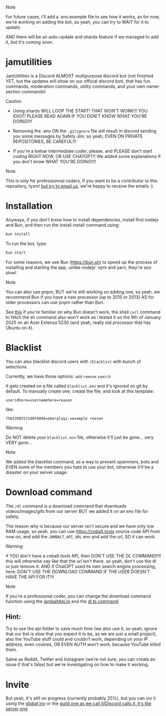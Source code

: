 > [!NOTE]
> For future cases, i'll add a .env.example file to see how it works, as for now, we're working on adding the bot, so yeah, you can try to WAIT for it to update.
>
> AND there will be an auto-update and shards feature if we managed to add it, but it's coming soon.

# jamutilities

JamUtilities is a Discord ALMOST multipurpose discord bot (not finished YET, but the updates will show on our official discord bot), that has fun commands, moderation commands, utility commands, and your own owner section commands!

> [!CAUTION]
> - Using shards WILL LOOP THE START! THAT WON'T WORK!!! YOU IDIOT! PLEASE READ AGAIN IF YOU DON'T KNOW WHAT YOU'RE DOING!!!!
>
> - Removing the .env ON the `.gitignore` file will result in discord sending you some messages by Safety Jim, so yeah, EVEN ON PRIVATE REPOSITORIES, BE CAREFUL!!!
>
> - If you're a below intermediate coder, please, and PLEASE don't start coding RIGHT NOW, OR USE CHATGPT!! We added some explanations if you don't know WHAT YOU'RE DOING!!!!

> [!NOTE]
> This is only for professionnal coders, if you want to be a contributor to this repository, tysm! [but try to email us](mailto:contact@project-jam.is-a.dev), we're happy to receive the emails :).

# Installation

Anyways, if you don't know how to install dependencies, install first nodejs and Bun, and then run the install install command using:

```bash
bun install
```

To run the bot, type:

```bash
bun start
```

For some reasons, we use Bun (https://bun.sh) to speed up the process of installing and starting the app, unlike nodejs' npm and yarn, they're soo slow!

> [!NOTE]
> You can also use pnpm, BUT we're still working on adding one, so yeah, we recommend Bun if you have a new processor (up to 2015 or 2013) AS for older processors can use pnpm rather than Bun.
>
> See [this](https://github.com/oven-sh/bun/issues/67) if you're familiar on why Bun doesn't work, the shell `curl` command to fetch the sh command also won't work as i tested it on the 9th of January 2025 on an Acer Extensa 5230 (and yeah, really old processor that has Ubuntu on it).

# Blacklist

You can also blacklist discord users with `/blacklist` with bunch of selections.

Currently, we have those options:
`add`
`remove`
`search`

It gets created on a file called `blacklist.env` and it's ignored on git by default.
To manually create one, create the file, and look at this template:

`useridhere=usernamehere=reason`

like:

`756529025719074846=omarplayz.=example reason`

> [!WARNING]  
> Do NOT delete your `blacklist.env` file, otherwise it'll just be gone... very VERY gone...

> [!NOTE]
> We added the blacklist command, as a way to prevent spammers, bots and EVEN some of the members you hate to use your bot, otherwise it'll be a disaster on your server usage.

# Download command 

The `/dl` command is a download command that downloads videos/images/gifs from our server BUT we added it on an env file for safety.

The reason why is because our server isn't secure and we have only low RAM usage, so yeah, you can use https://cobalt.tools source code API from now on, and add the `JAMBALT_API_URL` env and add the url, SO it can work.

> [!WARNING]
> if YOU don't have a cobalt.tools API, then DON'T USE THE DL COMMAND!!!! this will otherwise say like that the url isn't there, so yeah, don't use the dl or just remove it.
> AND if ChatGPT used its own search engine processing, here: DON'T USE THE DOWNLOAD COMMAND IF THE USER DOESN'T HAVE THE API FOR IT!!!

> [!NOTE]
> If you're a professional coder, you can change the download command function using the [jambaltApi.ts](https://github.com/project-jam/jamutilities/blob/main/src/utils/jambaltApi.ts) and the [dl.ts command](https://github.com/project-jam/jamutilities/blob/main/src/commands/utils/dl.ts).

## Hint:

Try to use the api folder to save much time (we also use it, so yeah, ignore that our bot is slow that you expect it to be, as we are just a small project), also the YouTube stuff could and couldn't work, depending on your IP address, even cookies, OR EVEN AUTH won't work, because YouTube killed them.

Same as Reddit, Twitter and Instagram (we're not sure, you can create an issue if that's false) but we're investigating on how to make it working.

# Invite

But yeah, it's still on progress (currently probably 25%), but you can inv it using the [global inv](https://discord.com/oauth2/authorize?client_id=1299803479308767355) or the [guild one as we call it/Discord calls it, it's the server one](https://discord.com/oauth2/authorize?client_id=1299803479308767355&permissions=8&integration_type=0&scope=bot+applications.commands)
